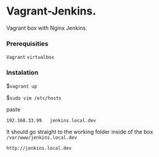 # Vagrant-Jenkins.
Vagrant box with Nginx Jenkins.

### Prerequisities

`Vagrant`
`virtualbox`

### Instalation

$`vagrant up`

$`sudo vim /etc/hosts`

paste
```
192.168.33.99   jenkins.local.dev
```

It should go straight to the working folder inside of the box
`/var/www/jenkins.local.dev`

`http://jenkins.local.dev`
